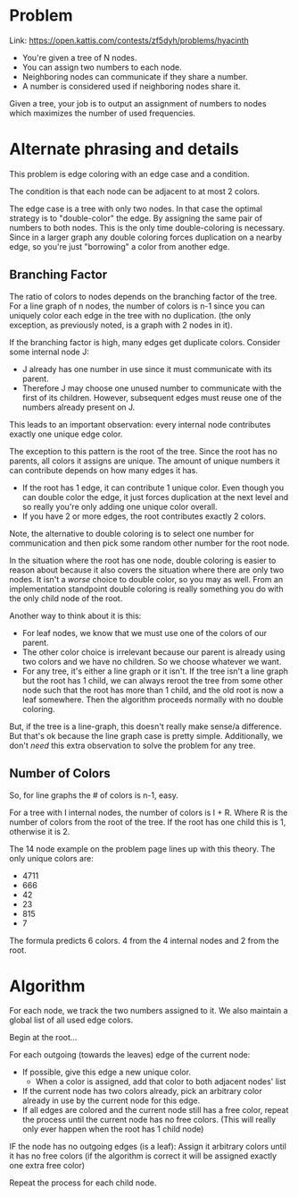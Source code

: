 # Problem
Link: https://open.kattis.com/contests/zf5dyh/problems/hyacinth

- You're given a tree of N nodes.
- You can assign two numbers to each node.
- Neighboring nodes can communicate if they share a number.
- A number is considered used if neighboring nodes share it.

Given a tree, your job is to output an assignment of numbers to nodes
which maximizes the number of used frequencies.

# Alternate phrasing and details
This problem is edge coloring with an edge case and a condition.

The condition is that each node can be adjacent to at most 2 colors.

The edge case is a tree with only two nodes. In that case the optimal
strategy is to "double-color" the edge. By assigning the same pair
of numbers to both nodes. This is the only time double-coloring
is necessary. Since in a larger graph any double coloring forces
duplication on a nearby edge, so you're just "borrowing" a color
from another edge.

## Branching Factor
The ratio of colors to nodes depends on the branching factor of the tree.
For a line graph of n nodes, the number of colors is n-1 since you can uniquely
color each edge in the tree with no duplication. (the only exception, as 
previously noted, is a graph with 2 nodes in it).

If the branching factor is high, many edges get duplicate colors. Consider
some internal node J:
- J already has one number in use since it must communicate with its parent.
- Therefore J may choose one unused number to communicate with the first
  of its children. However, subsequent edges must reuse one of the numbers
  already present on J.

This leads to an important observation: every internal node contributes
exactly one unique edge color.

The exception to this pattern is the root of the tree. Since the root has
no parents, all colors it assigns are unique. The amount of unique numbers
it can contribute depends on how many edges it has.
- If the root has 1 edge, it can contribute 1 unique color. Even though
  you can double color the edge, it just forces duplication at the next level
  and so really you're only adding one unique color overall.
- If you have 2 or more edges, the root contributes exactly 2 colors.

Note, the alternative to double coloring is to select one number for communication
and then pick some random other number for the root node.

In the situation where the root has one node, double coloring is easier to reason
about because it also covers the situation where there are only two nodes. It
isn't a *worse* choice to double color, so you may as well. From an implementation
standpoint double coloring is really something you do with the only child node
of the root.

Another way to think about it is this:
- For leaf nodes, we know that we must use one of the colors of our parent.
- The other color choice is irrelevant because our parent is already using
  two colors and we have no children. So we choose whatever we want.
- For any tree, it's either a line graph or it isn't. If the tree isn't a line
  graph but the root has 1 child, we can always reroot the tree from some other
  node such that the root has more than 1 child, and the old root is now
  a leaf somewhere. Then the algorithm proceeds normally with no double coloring.

But, if the tree is a line-graph, this doesn't really make sense/a difference.
But that's ok because the line graph case is pretty simple. Additionally, we don't
*need* this extra observation to solve the problem for any tree.

## Number of Colors
So, for line graphs the # of colors is n-1, easy.

For a tree with I internal nodes, the number of colors is I + R. Where R is the
number of colors from the root of the tree. If the root has one child this is 1,
otherwise it is 2.

The 14 node example on the problem page lines up with this theory. The only unique
colors are:
- 4711
- 666
- 42
- 23
- 815
- 7

The formula predicts 6 colors. 4 from the 4 internal nodes and 2 from the root.

# Algorithm
For each node, we track the two numbers assigned to it.
We also maintain a global list of all used edge colors.

Begin at the root...

For each outgoing (towards the leaves) edge of the current node:
- If possible, give this edge a new unique color.
    - When a color is assigned, add that color to both adjacent nodes' list
- If the current node has two colors already, pick an arbitrary color already
  in use by the current node for this edge.
- If all edges are colored and the current node still has a free color, repeat
  the process until the current node has no free colors. (This will really
  only ever happen when the root has 1 child node)

IF the node has no outgoing edges (is a leaf):
Assign it arbitrary colors until it has no free colors (if the algorithm
is correct it will be assigned exactly one extra free color)

Repeat the process for each child node.